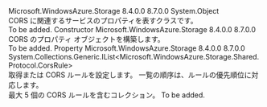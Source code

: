 <Type Name="CorsProperties" FullName="Microsoft.WindowsAzure.Storage.Shared.Protocol.CorsProperties">
  <TypeSignature Language="C#" Value="public sealed class CorsProperties" />
  <TypeSignature Language="ILAsm" Value=".class public auto ansi sealed beforefieldinit CorsProperties extends System.Object" />
  <TypeSignature Language="DocId" Value="T:Microsoft.WindowsAzure.Storage.Shared.Protocol.CorsProperties" />
  <TypeSignature Language="VB.NET" Value="Public NotInheritable Class CorsProperties" />
  <TypeSignature Language="F#" Value="type CorsProperties = class" />
  <AssemblyInfo>
    <AssemblyName>Microsoft.WindowsAzure.Storage</AssemblyName>
    <AssemblyVersion>8.4.0.0</AssemblyVersion>
    <AssemblyVersion>8.7.0.0</AssemblyVersion>
  </AssemblyInfo>
  <Base>
    <BaseTypeName>System.Object</BaseTypeName>
  </Base>
  <Interfaces />
  <Docs>
    <summary>
            CORS に関連するサービスのプロパティを表すクラスです。
            </summary>
    <remarks>To be added.</remarks>
  </Docs>
  <Members>
    <Member MemberName=".ctor">
      <MemberSignature Language="C#" Value="public CorsProperties ();" />
      <MemberSignature Language="ILAsm" Value=".method public hidebysig specialname rtspecialname instance void .ctor() cil managed" />
      <MemberSignature Language="DocId" Value="M:Microsoft.WindowsAzure.Storage.Shared.Protocol.CorsProperties.#ctor" />
      <MemberSignature Language="VB.NET" Value="Public Sub New ()" />
      <MemberType>Constructor</MemberType>
      <AssemblyInfo>
        <AssemblyName>Microsoft.WindowsAzure.Storage</AssemblyName>
        <AssemblyVersion>8.4.0.0</AssemblyVersion>
        <AssemblyVersion>8.7.0.0</AssemblyVersion>
      </AssemblyInfo>
      <Parameters />
      <Docs>
        <summary>
            CORS のプロパティ オブジェクトを構築します。
            </summary>
        <remarks>To be added.</remarks>
      </Docs>
    </Member>
    <Member MemberName="CorsRules">
      <MemberSignature Language="C#" Value="public System.Collections.Generic.IList&lt;Microsoft.WindowsAzure.Storage.Shared.Protocol.CorsRule&gt; CorsRules { get; }" />
      <MemberSignature Language="ILAsm" Value=".property instance class System.Collections.Generic.IList`1&lt;class Microsoft.WindowsAzure.Storage.Shared.Protocol.CorsRule&gt; CorsRules" />
      <MemberSignature Language="DocId" Value="P:Microsoft.WindowsAzure.Storage.Shared.Protocol.CorsProperties.CorsRules" />
      <MemberSignature Language="VB.NET" Value="Public ReadOnly Property CorsRules As IList(Of CorsRule)" />
      <MemberSignature Language="F#" Value="member this.CorsRules : System.Collections.Generic.IList&lt;Microsoft.WindowsAzure.Storage.Shared.Protocol.CorsRule&gt;" Usage="Microsoft.WindowsAzure.Storage.Shared.Protocol.CorsProperties.CorsRules" />
      <MemberType>Property</MemberType>
      <AssemblyInfo>
        <AssemblyName>Microsoft.WindowsAzure.Storage</AssemblyName>
        <AssemblyVersion>8.4.0.0</AssemblyVersion>
        <AssemblyVersion>8.7.0.0</AssemblyVersion>
      </AssemblyInfo>
      <ReturnValue>
        <ReturnType>System.Collections.Generic.IList&lt;Microsoft.WindowsAzure.Storage.Shared.Protocol.CorsRule&gt;</ReturnType>
      </ReturnValue>
      <Docs>
        <summary>
            取得または CORS ルールを設定します。 一覧の順序は、ルールの優先順位に対応します。 
            </summary>
        <value>最大 5 個の CORS ルールを含むコレクション。</value>
        <remarks>To be added.</remarks>
      </Docs>
    </Member>
  </Members>
</Type>